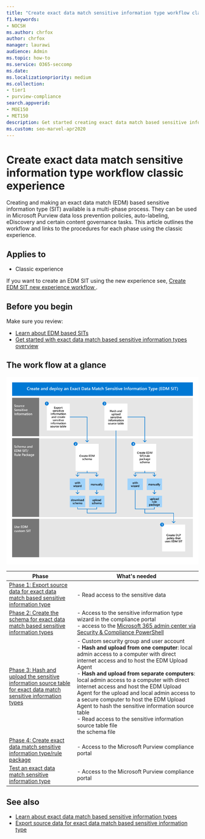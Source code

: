 ```yaml
---
title: "Create exact data match sensitive information type workflow classic experience"
f1.keywords:
- NOCSH
ms.author: chrfox
author: chrfox
manager: laurawi
audience: Admin
ms.topic: how-to
ms.service: O365-seccomp
ms.date:
ms.localizationpriority: medium
ms.collection:
- tier1
- purview-compliance
search.appverid:
- MOE150
- MET150
description: Get started creating exact data match based sensitive information types using the classic UX workflow.
ms.custom: seo-marvel-apr2020
---
```


# Create exact data match sensitive information type workflow classic experience

Creating and making an exact data match (EDM) based sensitive information type (SIT) available is a multi-phase process. They can be used in Microsoft Purview data loss prevention policies, auto-labeling, eDiscovery and certain content governance tasks.  This article outlines the workflow and links to the procedures for each phase using the classic experience.

## Applies to

- Classic experience

If you want to create an EDM SIT using the new experience see, [Create EDM SIT new experience workflow ](sit-create-edm-sit-unified-ux-workflow.md).

## Before you begin

Make sure you review:

- [Learn about EDM based SITs](sit-learn-about-exact-data-match-based-sits.md)
- [Get started with exact data match based sensitive information types overview](sit-get-started-exact-data-match-based-sits-overview.md)

## The work flow at a glance

![exact data match workflow phases](..\media\swimlane_edm_process.png)


|Phase|What's needed|
|---|---|
|[Phase 1: Export source data for exact data match based sensitive information type](sit-get-started-exact-data-match-export-data.md#export-source-data-for-exact-data-match-based-sensitive-information-type)|- Read access to the sensitive data|
|[Phase 2: Create the schema for exact data match based sensitive information types](sit-get-started-exact-data-match-create-schema.md#create-the-schema-for-exact-data-match-based-sensitive-information-types)|- Access to the sensitive information type wizard in the compliance portal </br>- access to the [Microsoft 365 admin center via Security & Compliance PowerShell](/powershell/exchange/connect-to-scc-powershell) |
|[Phase 3: Hash and upload the sensitive information source table for exact data match sensitive information types](sit-get-started-exact-data-match-hash-upload.md#hash-and-upload-the-sensitive-information-source-table-for-exact-data-match-sensitive-information-types)|- Custom security group and user account </br>- **Hash and upload from one computer**: local admin access to a computer with direct internet access and to host the EDM Upload Agent </br>- **Hash and upload from separate computers**: local admin access to a computer with direct internet access and host the EDM Upload Agent for the upload and local admin access to a secure computer to host the EDM Upload Agent to hash the sensitive information source table </br>- Read access to the sensitive information source table file </br> the schema file |
|[Phase 4: Create exact data match sensitive information type/rule package](sit-get-started-exact-data-match-create-rule-package.md#create-exact-data-match-sensitive-information-typerule-package) |- Access to the Microsoft Purview compliance portal |
|[Test an exact data match sensitive information type](sit-get-started-exact-data-match-test.md#test-an-exact-data-match-sensitive-information-type)| - Access to the Microsoft Purview compliance portal

## See also

- [Learn about exact data match based sensitive information types](sit-learn-about-exact-data-match-based-sits.md#learn-about-exact-data-match-based-sensitive-information-types)
- [Export source data for exact data match based sensitive information type](sit-get-started-exact-data-match-export-data.md#export-source-data-for-exact-data-match-based-sensitive-information-type)

